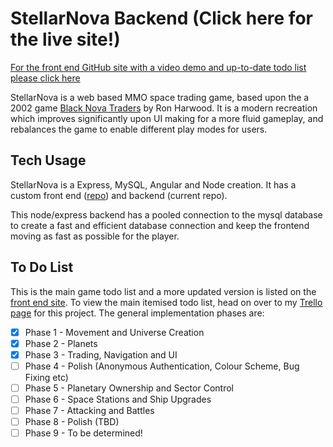 # StellarNova Backend (Click here for the live site!)

<a href="https://github.com/Bogomip/rednova/tree/main/rednova">For the front end GitHub site with a video demo and up-to-date todo list please click here</a>

StellarNova is a web based MMO space trading game, based upon the a 2002 game <a href="https://blacknova.net/">Black Nova Traders</a> by Ron Harwood. It is a modern recreation which improves significantly upon UI making for a more fluid gameplay, and rebalances the game to enable different play modes for users.

## Tech Usage

StellarNova is a Express, MySQL, Angular and Node creation. It has a custom front end (<a href="https://github.com/Bogomip/rednova/tree/main/rednova">repo</a>) and backend (current repo).

This node/express backend has a pooled connection to the mysql database to create a fast and efficient database connection and keep the frontend moving as fast as possible for the player.

## To Do List

This is the main game todo list and a more updated version is listed on the <a href="https://github.com/Bogomip/rednova/tree/main/rednova">front end site</a>. To view the main itemised todo list, head on over to my <a href="https://trello.com/b/ld1f6gOQ/rednova">Trello page</a> for this project. The general implementation phases are:

- [x] Phase 1 - Movement and Universe Creation
- [x] Phase 2 - Planets
- [x] Phase 3 - Trading, Navigation and UI
- [ ] Phase 4 - Polish (Anonymous Authentication, Colour Scheme, Bug Fixing etc) 
- [ ] Phase 5 - Planetary Ownership and Sector Control
- [ ] Phase 6 - Space Stations and Ship Upgrades
- [ ] Phase 7 - Attacking and Battles
- [ ] Phase 8 - Polish (TBD)
- [ ] Phase 9 - To be determined!
